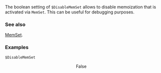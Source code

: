 The boolean setting of `$DisableMemSet` allows to disable memoization that is activated via `MemSet`. This can be useful for debugging purposes.

### See also

[MemSet](MemSet).

### Examples

```mathematica
$DisableMemSet
```

$$\text{False}$$